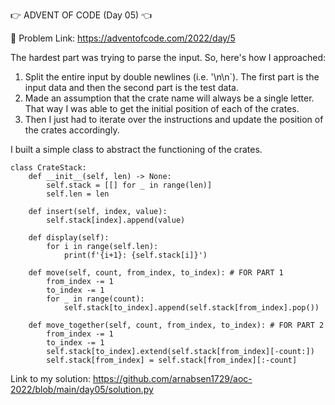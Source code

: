 👉 ADVENT OF CODE (Day 05) 👈

🔗 Problem Link: https://adventofcode.com/2022/day/5

The hardest part was trying to parse the input. So, here's how I approached:

1. Split the entire input by double newlines (i.e. '\n\n`). The first part is the input data and then the second part is the test data.
2. Made an assumption that the crate name will always be a single letter. That way I was able to get the initial position of each of the crates.
3. Then I just had to iterate over the instructions and update the position of the crates accordingly.

I built a simple class to abstract the functioning of the crates.

```
class CrateStack:
    def __init__(self, len) -> None:
        self.stack = [[] for _ in range(len)]
        self.len = len

    def insert(self, index, value):
        self.stack[index].append(value)

    def display(self):
        for i in range(self.len):
            print(f'{i+1}: {self.stack[i]}')

    def move(self, count, from_index, to_index): # FOR PART 1
        from_index -= 1
        to_index -= 1
        for _ in range(count):
            self.stack[to_index].append(self.stack[from_index].pop())

    def move_together(self, count, from_index, to_index): # FOR PART 2
        from_index -= 1
        to_index -= 1
        self.stack[to_index].extend(self.stack[from_index][-count:])
        self.stack[from_index] = self.stack[from_index][:-count]
```

Link to my solution: https://github.com/arnabsen1729/aoc-2022/blob/main/day05/solution.py